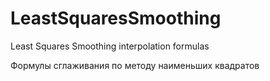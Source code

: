 # LeastSquaresSmoothing
Least Squares Smoothing interpolation formulas

Формулы сглаживания по методу наименьших квадратов
